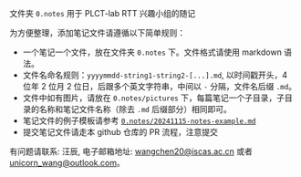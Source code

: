 文件夹 `0.notes` 用于 PLCT-lab RTT 兴趣小组的随记

为方便整理，添加笔记文件请遵循以下简单规则：

- 一个笔记一个文件，放在文件夹 `0.notes` 下。文件格式请使用 markdown 语法。
- 文件名命名规则：`yyyymmdd-string1-string2-[...].md`, 以时间戳开头，4 位年 2 位月 2 位日，后跟多个英文字符串，中间以 `-` 分隔，文件名后缀 `.md`。
- 文件中如有图片，请放在 `0.notes/pictures` 下，每篇笔记一个子目录，子目录的名称和笔记文件名称（除去 `.md` 后缀部分）相同即可。
- 笔记文件的例子模板请参考 [`0.notes/20241115-notes-example.md`](./20241115-notes-example.md)
- 提交笔记文件请走本 github 仓库的 PR 流程，注意提交

有问题请联系: 汪辰, 电子邮箱地址: <wangchen20@iscas.ac.cn> 或者 <unicorn_wang@outlook.com>。